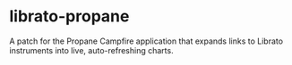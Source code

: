 librato-propane
===============

A patch for the Propane Campfire application that expands links to Librato instruments into live, auto-refreshing charts.